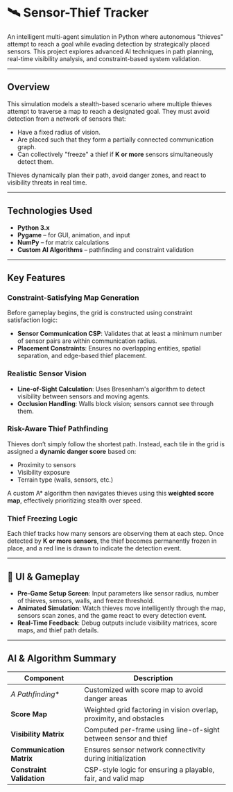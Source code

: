 # 🛰️ Sensor-Thief Tracker

An intelligent multi-agent simulation in Python where autonomous "thieves" attempt to reach a goal while evading detection by strategically placed sensors. This project explores advanced AI techniques in path planning, real-time visibility analysis, and constraint-based system validation.

---

## Overview

This simulation models a stealth-based scenario where multiple thieves attempt to traverse a map to reach a designated goal. They must avoid detection from a network of sensors that:
- Have a fixed radius of vision.
- Are placed such that they form a partially connected communication graph.
- Can collectively "freeze" a thief if **K or more** sensors simultaneously detect them.

Thieves dynamically plan their path, avoid danger zones, and react to visibility threats in real time.

---

## Technologies Used

- **Python 3.x**
- **Pygame** – for GUI, animation, and input
- **NumPy** – for matrix calculations
- **Custom AI Algorithms** – pathfinding and constraint validation

---

## Key Features

### Constraint-Satisfying Map Generation

Before gameplay begins, the grid is constructed using constraint satisfaction logic:
- **Sensor Communication CSP**: Validates that at least a minimum number of sensor pairs are within communication radius.
- **Placement Constraints**: Ensures no overlapping entities, spatial separation, and edge-based thief placement.

### Realistic Sensor Vision

- **Line-of-Sight Calculation**: Uses Bresenham's algorithm to detect visibility between sensors and moving agents.
- **Occlusion Handling**: Walls block vision; sensors cannot see through them.

### Risk-Aware Thief Pathfinding

Thieves don’t simply follow the shortest path. Instead, each tile in the grid is assigned a **dynamic danger score** based on:

- Proximity to sensors
- Visibility exposure
- Terrain type (walls, sensors, etc.)

A custom A* algorithm then navigates thieves using this **weighted score map**, effectively prioritizing stealth over speed.

### Thief Freezing Logic

Each thief tracks how many sensors are observing them at each step. Once detected by **K or more sensors**, the thief becomes permanently frozen in place, and a red line is drawn to indicate the detection event.

---

## 🎨 UI & Gameplay

- **Pre-Game Setup Screen**: Input parameters like sensor radius, number of thieves, sensors, walls, and freeze threshold.
- **Animated Simulation**: Watch thieves move intelligently through the map, sensors scan zones, and the game react to every detection event.
- **Real-Time Feedback**: Debug outputs include visibility matrices, score maps, and thief path details.

---

## AI & Algorithm Summary

| Component                | Description                                                                 |
|-------------------------|-----------------------------------------------------------------------------|
| **A* Pathfinding**       | Customized with score map to avoid danger areas                             |
| **Score Map**            | Weighted grid factoring in vision overlap, proximity, and obstacles         |
| **Visibility Matrix**    | Computed per-frame using line-of-sight between sensor and thief             |
| **Communication Matrix** | Ensures sensor network connectivity during initialization                   |
| **Constraint Validation**| CSP-style logic for ensuring a playable, fair, and valid map                |


